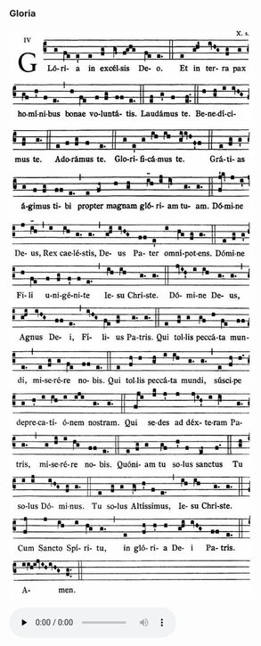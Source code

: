 ### Gloria

![](images/mass-i-gloria.jpg)

<audio src="https://storage.googleapis.com/kyriale/djc_01_gloria_mp3_1.mp3" preload="none" controls="controls"></audio>
